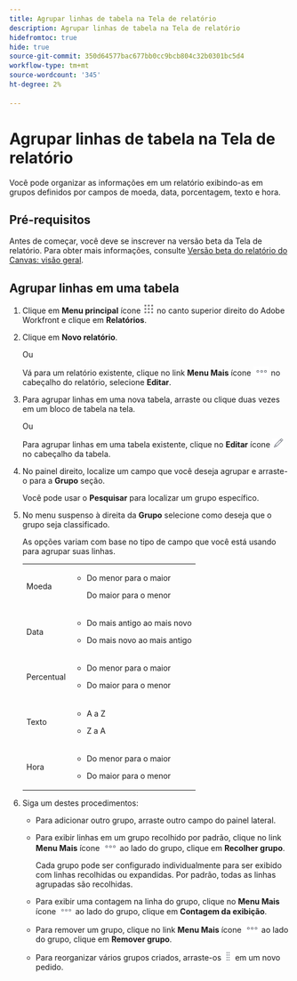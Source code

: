 ```yaml
---
title: Agrupar linhas de tabela na Tela de relatório
description: Agrupar linhas de tabela na Tela de relatório
hidefromtoc: true
hide: true
source-git-commit: 350d64577bac677bb0cc9bcb804c32b0301bc5d4
workflow-type: tm+mt
source-wordcount: '345'
ht-degree: 2%

---
```



# Agrupar linhas de tabela na Tela de relatório

Você pode organizar as informações em um relatório exibindo-as em grupos definidos por campos de moeda, data, porcentagem, texto e hora.

## Pré-requisitos

Antes de começar, você deve se inscrever na versão beta da Tela de relatório. Para obter mais informações, consulte [Versão beta do relatório do Canvas: visão geral](/help/quicksilver/product-announcements/betas/canvas-dashboards-beta/reporting-canvas-beta-overview.md).

## Agrupar linhas em uma tabela

1. Clique em **Menu principal** ícone ![](assets/main-menu-icon.png) no canto superior direito do Adobe Workfront e clique em **Relatórios**.
1. Clique em **Novo relatório**.

   Ou

   Vá para um relatório existente, clique no link **Menu Mais** ícone ![](assets/more-icon.png) no cabeçalho do relatório, selecione **Editar**.

1. Para agrupar linhas em uma nova tabela, arraste ou clique duas vezes em um bloco de tabela na tela.

   Ou

   Para agrupar linhas em uma tabela existente, clique no **Editar** ícone ![](assets/edit-icon.png) no cabeçalho da tabela.

1. No painel direito, localize um campo que você deseja agrupar e arraste-o para a **Grupo** seção.

   Você pode usar o **Pesquisar** para localizar um grupo específico.

1. No menu suspenso à direita da **Grupo** selecione como deseja que o grupo seja classificado.

   As opções variam com base no tipo de campo que você está usando para agrupar suas linhas.

   <table style="table-layout:auto"> 
    <col> 
    <col> 
    <tbody> 
     <tr> 
      <td role="rowheader">Moeda</td> 
      <td> 
       <ul> 
        <li> <p>Do menor para o maior</p> <p>Do maior para o menor</p> </li> 
       </ul> </td> 
     </tr> 
     <tr> 
      <td role="rowheader">Data</td> 
      <td> 
       <ul> 
        <li> <p>Do mais antigo ao mais novo</p> </li> 
        <li> <p>Do mais novo ao mais antigo</p> </li> 
       </ul> </td> 
     </tr> 
     <tr> 
      <td role="rowheader">Percentual</td> 
      <td> 
       <ul> 
        <li> <p>Do menor para o maior</p> </li> 
        <li> <p>Do maior para o menor</p> </li> 
       </ul> </td> 
     </tr> 
     <tr> 
      <td role="rowheader">Texto</td> 
      <td> 
       <ul> 
        <li> <p>A a Z</p> </li> 
        <li> <p>Z a A</p> </li> 
       </ul> </td> 
     </tr> 
     <tr> 
      <td role="rowheader">Hora</td> 
      <td> 
       <ul> 
        <li> <p>Do menor para o maior</p> </li> 
        <li> <p>Do maior para o menor</p> </li> 
       </ul> </td> 
     </tr> 
    </tbody> 
   </table>

1. Siga um destes procedimentos:

   * Para adicionar outro grupo, arraste outro campo do painel lateral.
   * Para exibir linhas em um grupo recolhido por padrão, clique no link **Menu Mais** ícone ![](assets/more-icon.png) ao lado do grupo, clique em **Recolher grupo**.

     Cada grupo pode ser configurado individualmente para ser exibido com linhas recolhidas ou expandidas. Por padrão, todas as linhas agrupadas são recolhidas.

   * Para exibir uma contagem na linha do grupo, clique no **Menu Mais** ícone ![](assets/more-icon-27x15.png) ao lado do grupo, clique em **Contagem da exibição**.
   * Para remover um grupo, clique no link **Menu Mais** ícone ![](assets/more-icon.png) ao lado do grupo, clique em **Remover grupo**.
   * Para reorganizar vários grupos criados, arraste-os ![](assets/move-icon---dots.png) em um novo pedido.

